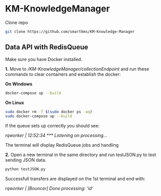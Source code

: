 # KM-KnowledgeManager
Clone repo
``` bash
git clone https://github.com/smartkms/KM-Knowledge-Manager
```
## Data API with RedisQueue
Make sure you have Docker installed.

**1.** Move to */KM-KnowledgeManager/collectionEndpoint* and run these commands to clear containers and establish the docker:

  **On Windows**
  ``` bash
  docker-compose up --build
  ```
  **On Linux**
  ``` bash
  sudo docker rm -f $(sudo docker ps -aq)
  sudo docker-compose up --build
  ```
  If the queue sets up correctly you should see:
  
  *rqworker    | 12:52:34 *** Listening on processing...*
  
  The terminal will display RedisQueue jobs and handling

**2.** Open a new terminal in the same directory and run testJSON.py to test sending JSON data.
  ``` bash
  python testJSON.py
  ```
  Successfull transfers are displayed on the 1st terminal and end with:
  
  *rqworker    | [Bouncer] Done processing: 'id'*

